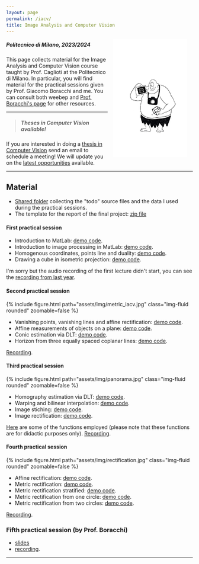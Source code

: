 ```yaml
---
layout: page
permalink: /iacv/
title: Image Analysis and Computer Vision
---
```

<img src="../assets/img/ciclope.jpg" align="right" Hspace="15" Vspace="0" 
Border="0"  width="200" height="auto">
#####   Politecnico di Milano, 2023/2024

This page collects material for the Image Analysis and Computer Vision course taught by Prof. Caglioti at the Politecnico di Milano. In particular, you will find material for the practical sessions given by  Prof. Giacomo Boracchi and me. You can consult both weebep and [Prof. Boracchi's page](https://boracchi.faculty.polimi.it/teaching/IACV.htm) for other resources.

***

> ##### Theses in Computer Vision available!
If you are interested in doing a [thesis in Computer Vision](https://magrilu.github.io/thesis/) send an email to schedule a meeting! We will update you on the [latest opportunities][thesisProposal] available.

***

## Material

* [Shared folder](https://polimi365-my.sharepoint.com/:f:/g/personal/10755186_polimi_it/Eob0HjQK20FKj315cVLFH-sBYxt9Clukjnq4zmjmtBWHSg?e=Tvkoqq) collecting the "todo" source files and the data I used during the practical sessions.
* The template for the report of the final project: [zip file](https://polimi365-my.sharepoint.com/:u:/g/personal/10755186_polimi_it/EXhqADe0KkZGlp9CWQ1nitsBlfI9aLphLl1cqkoIHmJ5Yg?e=X0joWl)

#### First practical session

* Introduction to MatLab:  [demo code](https://polimi365-my.sharepoint.com/:b:/g/personal/10755186_polimi_it/ES_imzLg2ClHiSaPRU6EXOsBVhtbhJZDJBdkl0-GyMXVsg?e=gUqsRg).
* Introduction to image processing in MatLab: [demo code](https://polimi365-my.sharepoint.com/:b:/g/personal/10755186_polimi_it/EWekWQ3NPDlCqubZjncu3sABQe1IIw0gaFzzvnJXtIJEJw?e=iZNWXg).
* Homogenous coordinates, points line and duality: [demo code](https://polimi365-my.sharepoint.com/:b:/g/personal/10755186_polimi_it/ESBh9VXfD8JMlaY2HznxOykBxsYrUJL_UvasAOlUZhwYgQ?e=PNI2GY). 
* Drawing a cube in isometric projection: [demo code](https://polimi365-my.sharepoint.com/:b:/g/personal/10755186_polimi_it/EREdWc5lK9BDoj0VfpkDxy0BHuuZogbld4d2sV7H_Xu1gw?e=dq8oll).

I'm sorry but the audio recording of the first lecture didn't start, you can see the [recording from last year](https://politecnicomilano.webex.com/politecnicomilano/ldr.php?RCID=087d50a09c84491071529fbb1669eb60).

#### Second practical session

<div class="col-sm-6 mt-3 mt-md-0">
    {% include figure.html path="assets/img/metric_iacv.jpg" class="img-fluid rounded" zoomable=false %} 
</div>

* Vanishing points, vanishing lines and affine rectification: [demo code](https://polimi365-my.sharepoint.com/:b:/g/personal/10755186_polimi_it/Edc6GXQEmp1Gnzs_215QHyUBde22dhS_0jW6TA_ezCBqAA?e=6qNhqA).
* Affine measurements of objects on a plane: [demo code](https://polimi365-my.sharepoint.com/:b:/g/personal/10755186_polimi_it/ESucvFpICgNIs5DoD1DIQ38BpqziA8p_YfvC8z9CSdt8Lg?e=GF0cLw).
* Conic estimation via DLT: [demo code](https://polimi365-my.sharepoint.com/:u:/g/personal/10755186_polimi_it/EX-98jj4zalDvUju9wOPa7ABoWjTtFNQDqi07X8M4rHZSQ?e=0W2MSz).
* Horizon from three equally spaced coplanar lines: [demo code](https://polimi365-my.sharepoint.com/:b:/g/personal/10755186_polimi_it/Ebr1CMH6bNtFhmM8wbYLbnIB6vxB5Gno_oLOx6Pyc7x2Tw?e=J5SPhJ).


[Recording]( https://politecnicomilano.webex.com/politecnicomilano/ldr.php?RCID=3d2cd4625ecab6891630a3c80b4e94a4).


#### Third practical session
<div class="col-sm-6 mt-3 mt-md-0">
    {% include figure.html path="assets/img/panorama.jpg" class="img-fluid rounded" zoomable=false %} 
</div>

* Homography estimation via DLT: [demo code](https://polimi365-my.sharepoint.com/:b:/g/personal/10755186_polimi_it/ERuj4hJpxUlOqk-ckPFHK68BrzlIGEPk6EjpPAbJVglu8A?e=ZWAsrl).
* Warping and bilinear interpolation: [demo code](https://polimi365-my.sharepoint.com/:b:/g/personal/10755186_polimi_it/ES57RFUqG79Bvu8FWaG1EI0BrQysPOxFDTkbUBLCI31yEw?e=i6v7pm).
* Image stiching: [demo code](https://polimi365-my.sharepoint.com/:b:/g/personal/10755186_polimi_it/EerjLTrVropOj0L0SbrUzT8BTlsr46A0iE2Ivp_0Ge74Aw?e=jVUrZ9).
* Image rectification: [demo code](https://polimi365-my.sharepoint.com/:b:/g/personal/10755186_polimi_it/EZ6WvA7bSTlGtjdRuuP0mzUB3XywbMEhqdK50Is68mdupQ?e=gHGJZ9).

[Here](https://polimi365-my.sharepoint.com/:f:/g/personal/10755186_polimi_it/EnkMVsuAT3JGmQQ25LsDZxUBauW3ukGSPrdOFs--BqLTHQ?e=MUdZmg) are some of the functions employed (please note that these functions are for didactic purposes only).
[Recording](https://politecnicomilano.webex.com/politecnicomilano/ldr.php?RCID=5f7e1b1729eac9f3e06b7d96248e17eb).

#### Fourth practical session
<div class="col-sm-6 mt-3 mt-md-0">
    {% include figure.html path="assets/img/rectification.jpg" class="img-fluid rounded" zoomable=false %} 
</div>

* Affine rectification: [demo code](https://polimi365-my.sharepoint.com/:b:/g/personal/10755186_polimi_it/EXwBb81GfuFJugoxEyZTh6kBV3xMQlPByw_GvWTsomFCiA?e=1bPnB0).
* Metric rectification: [demo code](https://polimi365-my.sharepoint.com/:b:/g/personal/10755186_polimi_it/EQUpmenNUeRNqZeXWf60SyABPlKE2oYt_iK_ynzoh2k4UQ?e=MvvO4B).
* Metric rectification stratified: [demo code](https://polimi365-my.sharepoint.com/:b:/g/personal/10755186_polimi_it/EevfTOckyURLq99y7R3RmsgBR-E0lv4dg08fMIsj_PoADg?e=zFVEIt).
* Metric rectification from one circle: [demo code](https://polimi365-my.sharepoint.com/:b:/g/personal/10755186_polimi_it/ESpNIqwWmHBBvEiOlf07YewBSBc43kgtv2oiH3hS3oNIUA?e=ig8CHG).
* Metric rectification from two circles: [demo code](https://polimi365-my.sharepoint.com/:b:/g/personal/10755186_polimi_it/EZla6bNYXQhKs4cyhCdzKDkBZc30gHPf8uVqClnHfZPUHg?e=T8oT1s).


[Recording](https://politecnicomilano.webex.com/politecnicomilano/ldr.php?RCID=5b3ccd25ff528590a63069e78846d162).

### Fifth practical session (by Prof. Boracchi)

* [slides](https://boracchi.faculty.polimi.it/teaching/IAS/2023_IACV_5_Linear_Filters.pdf)
* [recording](https://politecnicomilano.webex.com/politecnicomilano/ldr.php?RCID=70af512bcd849fa22c2cbdcba7965536).

***


[thesisProposal]:https://boracchi.faculty.polimi.it/docs/Thesis_Opportunities_Boracchi.pdf


